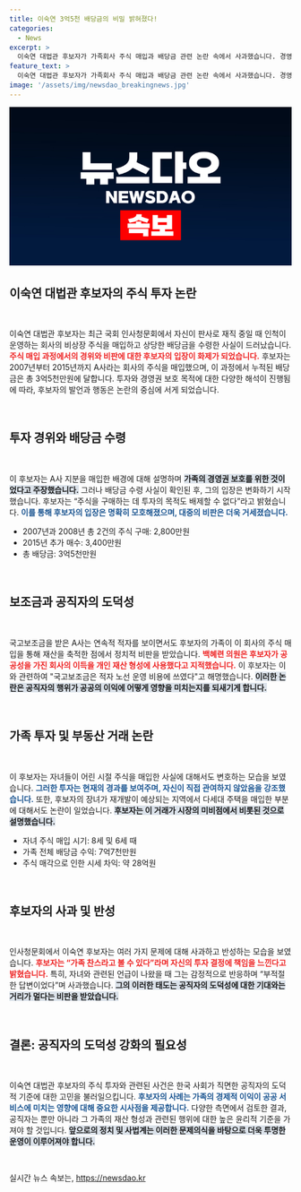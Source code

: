 ```yaml
---
title: 이숙연 3억5천 배당금의 비밀 밝혀졌다!
categories:
  - News
excerpt: >
  이숙연 대법관 후보자가 가족회사 주식 매입과 배당금 관련 논란 속에서 사과했습니다. 경영권 보호가 아닌 투자 목적도 있었다는 발언에 정치권이 반발하며 후보자의 도덕성에 의문을 제기했습니다. 클릭 유도!
feature_text: >
  이숙연 대법관 후보자가 가족회사 주식 매입과 배당금 관련 논란 속에서 사과했습니다. 경영권 보호가 아닌 투자 목적도 있었다는 발언에 정치권이 반발하며 후보자의 도덕성에 의문을 제기했습니다. 클릭 유도!
image: '/assets/img/newsdao_breakingnews.jpg'
---
```


<p><img src="/assets/img/newsdao_breakingnews.jpg" alt="cryptoinkorea 속보" /></p>

<h2 data-ke-size="size26">이숙연 대법관 후보자의 주식 투자 논란</h2>

<p data-ke-size="size16">&nbsp;</p>

<p>이숙연 대법관 후보자는 최근 국회 인사청문회에서 자신이 판사로 재직 중일 때 인척이 운영하는 회사의 비상장 주식을 매입하고 상당한 배당금을 수령한 사실이 드러났습니다. <b><span style="color: #ee2323;">주식 매입 과정에서의 경위와 비판에 대한 후보자의 입장이 화제가 되었습니다.</span></b> 후보자는 2007년부터 2015년까지 A사라는 회사의 주식을 매입했으며, 이 과정에서 누적된 배당금은 총 3억5천만원에 달합니다. 투자와 경영권 보호 목적에 대한 다양한 해석이 진행됨에 따라, 후보자의 발언과 행동은 논란의 중심에 서게 되었습니다. </p>

<p data-ke-size="size16">&nbsp;</p>

<h2 data-ke-size="size26">투자 경위와 배당금 수령</h2>

<p data-ke-size="size16">&nbsp;</p>

<p>이 후보자는 A사 지분을 매입한 배경에 대해 설명하며 <b><span style="background-color: #21538527;">가족의 경영권 보호를 위한 것이었다고 주장했습니다.</span></b> 그러나 배당금 수령 사실이 확인된 후, 그의 입장은 변화하기 시작했습니다. 후보자는 “주식을 구매하는 데 투자의 목적도 배제할 수 없다”라고 밝혔습니다. <b><span style="color: #1a5490;">이를 통해 후보자의 입장은 명확히 모호해졌으며, 대중의 비판은 더욱 거세졌습니다.</span></b> </p>

<ul>
<li>2007년과 2008년 총 2건의 주식 구매: 2,800만원</li>
<li>2015년 추가 매수: 3,400만원</li>
<li>총 배당금: 3억5천만원</li>
</ul>

<p data-ke-size="size16">&nbsp;</p>

<h2 data-ke-size="size26">보조금과 공직자의 도덕성</h2>

<p data-ke-size="size16">&nbsp;</p>

<p>국고보조금을 받은 A사는 연속적 적자를 보이면서도 후보자의 가족이 이 회사의 주식 매입을 통해 재산을 축적한 점에서 정치적 비판을 받았습니다. <b><span style="color: #ee2323;">백혜련 의원은 후보자가 공공성을 가진 회사의 이득을 개인 재산 형성에 사용했다고 지적했습니다.</span></b> 이 후보자는 이와 관련하여 "국고보조금은 적자 노선 운영 비용에 쓰였다"고 해명했습니다. <b><span style="background-color: #21538527;">이러한 논란은 공직자의 행위가 공공의 이익에 어떻게 영향을 미치는지를 되새기게 합니다.</span></b> </p>

<p data-ke-size="size16">&nbsp;</p>

<h2 data-ke-size="size26">가족 투자 및 부동산 거래 논란</h2>

<p data-ke-size="size16">&nbsp;</p>

<p>이 후보자는 자녀들이 어린 시절 주식을 매입한 사실에 대해서도 변호하는 모습을 보였습니다. <b><span style="color: #1a5490;">그러한 투자는 현재의 경과를 보여주며, 자신이 직접 관여하지 않았음을 강조했습니다.</span></b> 또한, 후보자의 장녀가 재개발이 예상되는 지역에서 다세대 주택을 매입한 부분에 대해서도 논란이 일었습니다. <b><span style="background-color: #21538527;">후보자는 이 거래가 시장의 미비점에서 비롯된 것으로 설명했습니다.</span></b> </p>

<ul>
<li>자녀 주식 매입 시기: 8세 및 6세 때</li>
<li>가족 전체 배당금 수익: 7억7천만원</li>
<li>주식 매각으로 인한 시세 차익: 약 28억원</li>
</ul>

<p data-ke-size="size16">&nbsp;</p>

<h2 data-ke-size="size26">후보자의 사과 및 반성</h2>

<p data-ke-size="size16">&nbsp;</p>

<p>인사청문회에서 이숙연 후보자는 여러 가지 문제에 대해 사과하고 반성하는 모습을 보였습니다. <b><span style="color: #ee2323;">후보자는 “가족 찬스라고 볼 수 있다”라며 자신의 투자 결정에 책임을 느낀다고 밝혔습니다.</span></b> 특히, 자녀와 관련된 언급이 나왔을 때 그는 감정적으로 반응하며 “부적절한 답변이었다”며 사과했습니다. <b><span style="background-color: #21538527;">그의 이러한 태도는 공직자의 도덕성에 대한 기대와는 거리가 멀다는 비판을 받았습니다.</span></b></p>

<p data-ke-size="size16">&nbsp;</p>

<h2 data-ke-size="size26">결론: 공직자의 도덕성 강화의 필요성</h2>

<p data-ke-size="size16">&nbsp;</p>

<p>이숙연 대법관 후보자의 주식 투자와 관련된 사건은 한국 사회가 직면한 공직자의 도덕적 기준에 대한 고민을 불러일으킵니다. <b><span style="color: #1a5490;">후보자의 사례는 가족의 경제적 이익이 공공 서비스에 미치는 영향에 대해 중요한 시사점을 제공합니다.</span></b> 다양한 측면에서 검토한 결과, 공직자는 뿐만 아니라 그 가족의 재산 형성과 관련된 행위에 대한 높은 윤리적 기준을 가져야 할 것입니다. <b><span style="background-color: #21538527;">앞으로의 정치 및 사법계는 이러한 문제의식을 바탕으로 더욱 투명한 운영이 이루어져야 합니다.</span></b></p>

<p data-ke-size="size16">&nbsp;</p>
실시간 뉴스 속보는, <a href="https://newsdao.kr" rel="dofollow">https://newsdao.kr</a>


